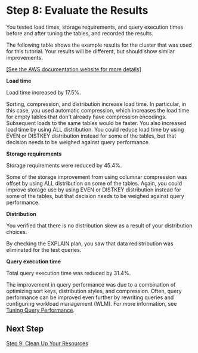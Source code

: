 # Step 8: Evaluate the Results<a name="tutorial-tuning-tables-evaluate"></a>

You tested load times, storage requirements, and query execution times before and after tuning the tables, and recorded the results\. 

The following table shows the example results for the cluster that was used for this tutorial\. Your results will be different, but should show similar improvements\. 

[\[See the AWS documentation website for more details\]](http://docs.aws.amazon.com/redshift/latest/dg/tutorial-tuning-tables-evaluate.html)

**Load time** 

Load time increased by 17\.5%\. 

Sorting, compression, and distribution increase load time\. In particular, in this case, you used automatic compression, which increases the load time for empty tables that don't already have compression encodings\. Subsequent loads to the same tables would be faster\. You also increased load time by using ALL distribution\. You could reduce load time by using EVEN or DISTKEY distribution instead for some of the tables, but that decision needs to be weighed against query performance\. 

**Storage requirements** 

Storage requirements were reduced by 45\.4%\. 

Some of the storage improvement from using columnar compression was offset by using ALL distribution on some of the tables\. Again, you could improve storage use by using EVEN or DISTKEY distribution instead for some of the tables, but that decision needs to be weighed against query performance\. 

**Distribution** 

You verified that there is no distribution skew as a result of your distribution choices\. 

By checking the EXPLAIN plan, you saw that data redistribution was eliminated for the test queries\. 

**Query execution time** 

Total query execution time was reduced by 31\.4%\. 

The improvement in query performance was due to a combination of optimizing sort keys, distribution styles, and compression\. Often, query performance can be improved even further by rewriting queries and configuring workload management \(WLM\)\. For more information, see [Tuning Query Performance](c-optimizing-query-performance.md)\.

## Next Step<a name="w7aac25c19c27c33"></a>

[Step 9: Clean Up Your Resources](tutorial-tuning-tables-clean-up.md)